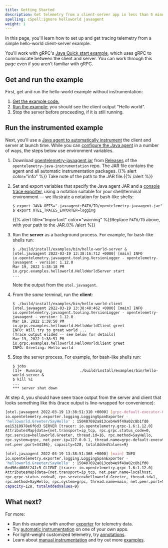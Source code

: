 ```yaml
---
title: Getting Started
description: Get telemetry from a client-server app in less than 5 minutes!
spelling: cSpell:ignore helloworld javaagent
weight: 1
---
```


In this page, you'll learn how to set up and get tracing telemetry from a simple
hello-world client-server example.

You'll work with gRPC's [Java Quick start example][], which uses gRPC to
communicate between the client and server. You can work through this page even
if you aren't familiar with gRPC.

## Get and run the example

First, get and run the hello-world example without instrumentation:

 1. [Get the example code.][]
 2. [Run the example:][] you should see the client output "Hello world".
 3. Stop the server before proceeding, if it is still running.

## Run the instrumented example

Next, you'll use a [Java agent to automatically instrument](../automatic) the
client and server at launch time. While you can [configure the Java agent][] in
a number of ways, the steps below use environment variables.

 1. Download [opentelemetry-javaagent.jar][] from [Releases][] of the
    `opentelemetry-java-instrumentation` repo. The JAR file contains the agent
    and all automatic instrumentation packages. {{% alert color="info" %}}<i class="fas fa-edit"></i> Take note of the path to the JAR file.{{% /alert %}}
 2. Set and export variables that specify the Java agent JAR and a [console
    trace exporter,][] using a notation suitable for your shell/terminal
    environment &mdash; we illustrate a notation for bash-like shells:

    ```console
    $ export JAVA_OPTS="-javaagent:PATH/TO/opentelemetry-javaagent.jar"
    $ export OTEL_TRACES_EXPORTER=logging
    ```

    {{% alert title="Important" color="warning" %}}Replace `PATH/TO` above, with
    your path to the JAR.{{% /alert %}}
 3. Run the **server** as a background process. For example, for bash-like
    shells run:

    ```console
    $ ./build/install/examples/bin/hello-world-server &
    [otel.javaagent 2022-03-19 13:38:16:712 +0000] [main] INFO io.opentelemetry.javaagent.tooling.VersionLogger - opentelemetry-javaagent - version: 1.12.0
    Mar 19, 2022 1:38:18 PM io.grpc.examples.helloworld.HelloWorldServer start
    ...
    ```

    Note the output from the `otel.javaagent`.
 4. From the _same_ terminal, run the **client**:

    ```console
    $ ./build/install/examples/bin/hello-world-client
    [otel.javaagent 2022-03-19 13:38:48:462 +0000] [main] INFO io.opentelemetry.javaagent.tooling.VersionLogger - opentelemetry-javaagent - version: 1.12.0
    Mar 19, 2022 1:38:50 PM io.grpc.examples.helloworld.HelloWorldClient greet
    INFO: Will try to greet world ...
    [Trace output elided -- see below for details]
    Mar 19, 2022 1:38:51 PM io.grpc.examples.helloworld.HelloWorldClient greet
    INFO: Greeting: Hello world
    ```

 5. Stop the server process. For example, for bash-like shells run:

    ```console
    $ jobs
    [1]+  Running                 ./build/install/examples/bin/hello-world-server &
    $ kill %1
    ...
    *** server shut down
    ```

At step 4, you should have seen trace output from the server and client that
looks something like this (trace output is line-wrapped for convenience):

```sh
[otel.javaagent 2022-03-19 13:38:51:310 +0000] [grpc-default-executor-0] INFO
io.opentelemetry.exporter.logging.LoggingSpanExporter -
'helloworld.Greeter/SayHello' : 150407692a813ceb4e9f49a02c8b1fd0
ee15310978e6f6d3 SERVER [tracer: io.opentelemetry.grpc-1.6:1.12.0]
AttributesMap{data={net.transport=ip_tcp, rpc.grpc.status_code=0,
rpc.service=helloworld.Greeter, thread.id=16, rpc.method=SayHello,
rpc.system=grpc, net.peer.ip=127.0.0.1, thread.name=grpc-default-executor-0,
net.peer.port=44186}, capacity=128, totalAddedValues=9}

[otel.javaagent 2022-03-19 13:38:51:368 +0000] [main] INFO
io.opentelemetry.exporter.logging.LoggingSpanExporter -
'helloworld.Greeter/SayHello' : 150407692a813ceb4e9f49a02c8b1fd0
6ed56cd008f241c5 CLIENT [tracer: io.opentelemetry.grpc-1.6:1.12.0]
AttributesMap{data={net.transport=ip_tcp, net.peer.name=localhost,
rpc.grpc.status_code=0, rpc.service=helloworld.Greeter, thread.id=1,
rpc.method=SayHello, rpc.system=grpc, thread.name=main, net.peer.port=50051},
capacity=128, totalAddedValues=9}
```

## What next?

For more:

- Run this example with another [exporter][] for telemetry data.
- Try [automatic instrumentation](../automatic/) on one of your own apps.
- For light-weight customized telemetry, try [annotations][].
- Learn about [manual instrumentation][] and try out more [examples](../examples).

[annotations]: ../automatic/annotations
[configure the Java agent]: ../automatic/#configuring-the-agent
[console trace exporter,]: https://github.com/open-telemetry/opentelemetry-java/blob/main/sdk-extensions/autoconfigure/README.md#logging-exporter
[exporter]: https://github.com/open-telemetry/opentelemetry-java/blob/main/sdk-extensions/autoconfigure/README.md#exporters
[Get the example code.]: https://grpc.io/docs/languages/java/quickstart/#get-the-example-code
[Java Quick start example]: https://grpc.io/docs/languages/java/quickstart/
[manual instrumentation]: ../manual
[opentelemetry-javaagent.jar]: https://github.com/open-telemetry/opentelemetry-java-instrumentation/releases/latest/download/opentelemetry-javaagent.jar
[releases]: https://github.com/open-telemetry/opentelemetry-java-instrumentation/releases
[Run the example:]: https://grpc.io/docs/languages/java/quickstart/#run-the-example
